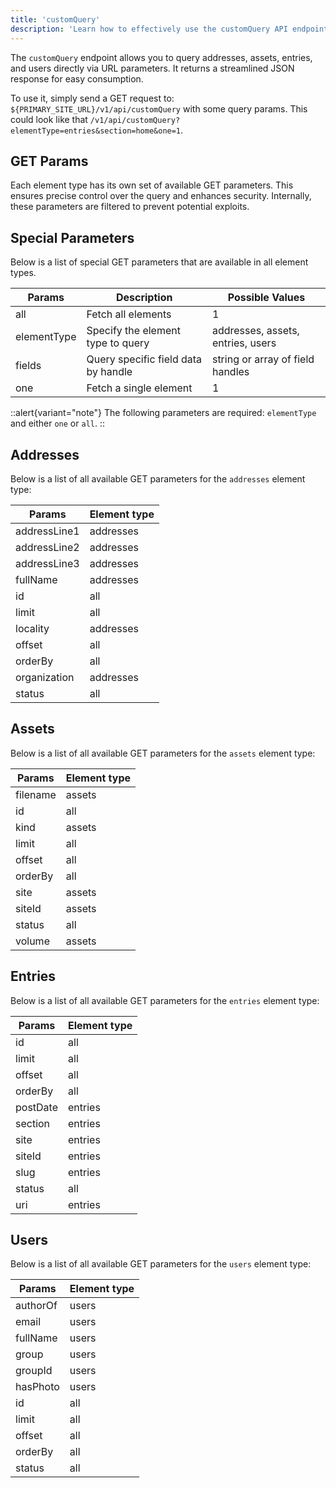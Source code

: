 ```yaml
---
title: 'customQuery'
description: 'Learn how to effectively use the customQuery API endpoint.'
---
```


The `customQuery` endpoint allows you to query addresses, assets, entries, and users directly via URL parameters. It returns a streamlined JSON response for easy consumption.

To use it, simply send a GET request to: `${PRIMARY_SITE_URL}/v1/api/customQuery` with some query params. This could look like that
`/v1/api/customQuery?elementType=entries&section=home&one=1`.

## GET Params

Each element type has its own set of available GET parameters. This ensures precise control over the query and enhances security. Internally, these parameters are filtered to prevent potential exploits.

## Special Parameters

Below is a list of special GET parameters that are available in all element types.

| Params      | Description                           | Possible Values                      |
|-------------|---------------------------------------|--------------------------------------|
| all         | Fetch all elements                    | 1                                    |
| elementType | Specify the element type to query     | addresses, assets, entries, users    |
| fields      | Query specific field data by handle   | string or array of field handles     |
| one         | Fetch a single element                | 1                                    |

::alert{variant="note"}
 The following parameters are required: `elementType` and either `one` or `all`.
::

## Addresses

Below is a list of all available GET parameters for the `addresses` element type:

| Params        | Element type      |
|---------------|-----------|
| addressLine1  | addresses |
| addressLine2  | addresses |
| addressLine3  | addresses |
| fullName      | addresses |
| id            | all       |
| limit         | all       |
| locality      | addresses |
| offset        | all       |
| orderBy       | all       |
| organization  | addresses |
| status        | all       |

## Assets

Below is a list of all available GET parameters for the `assets` element type:

| Params   | Element type    |
|----------|---------|
| filename | assets  |
| id       | all     |
| kind     | assets  |
| limit    | all     |
| offset   | all     |
| orderBy  | all     |
| site     | assets  |
| siteId   | assets  |
| status   | all     |
| volume   | assets  |

## Entries

Below is a list of all available GET parameters for the `entries` element type:

| Params   | Element type     |
|----------|----------|
| id       | all      |
| limit    | all      |
| offset   | all      |
| orderBy  | all      |
| postDate | entries  |
| section  | entries  |
| site     | entries  |
| siteId   | entries  |
| slug     | entries  |
| status   | all      |
| uri      | entries  |

## Users

Below is a list of all available GET parameters for the `users` element type:

| Params    | Element type   |
|-----------|--------|
| authorOf  | users  |
| email     | users  |
| fullName  | users  |
| group     | users  |
| groupId   | users  |
| hasPhoto  | users  |
| id        | all    |
| limit     | all    |
| offset    | all    |
| orderBy   | all    |
| status    | all    |
